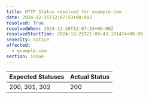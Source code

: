 ```yaml
---
title: HTTP Status resolved for example.com
date: 2024-12-26T12:07:53+00:00Z
resolved: True
resolvedWhen: 2024-12-26T12:07:53+00:00Z
resolvedStartTime: 2024-10-25T21:09:43.191474+00:00
severity: notice
affected:
  - example.com
section: issue
---
```


| Expected Statuses | Actual Status  |
|-------------------|----------------|
| 200, 301, 302 | 200 |
